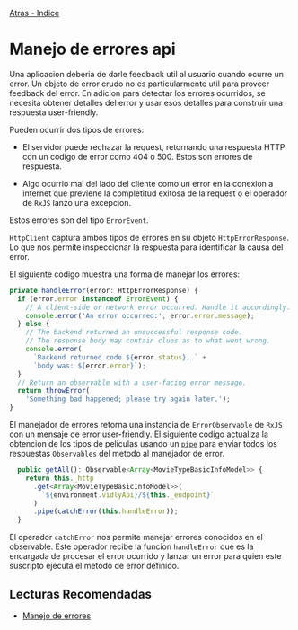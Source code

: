 [Atras - Indice](https://github.com/Maticor93/DA2-Tecnologia/tree/angular-service)

# Manejo de errores api

Una aplicacion deberia de darle feedback util al usuario cuando ocurre un error. Un objeto de error crudo no es particularmente util para proveer feedback del error. En adicion para detectar los errores ocurridos, se necesita obtener detalles del error y usar esos detalles para construir una respuesta user-friendly.

Pueden ocurrir dos tipos de errores:

- El servidor puede rechazar la request, retornando una respuesta HTTP con un codigo de error como 404 o 500. Estos son errores de respuesta.

- Algo ocurrio mal del lado del cliente como un error en la conexion a internet que previene la completitud exitosa de la request o el operador de `RxJS` lanzo una excepcion.

Estos errores son del tipo `ErrorEvent`.

`HttpClient` captura ambos tipos de errores en su objeto `HttpErrorResponse`. Lo que nos permite inspeccionar la respuesta para identificar la causa del error.

El siguiente codigo muestra una forma de manejar los errores:

```TypeScript
private handleError(error: HttpErrorResponse) {
  if (error.error instanceof ErrorEvent) {
    // A client-side or network error occurred. Handle it accordingly.
    console.error('An error occurred:', error.error.message);
  } else {
    // The backend returned an unsuccessful response code.
    // The response body may contain clues as to what went wrong.
    console.error(
      `Backend returned code ${error.status}, ` +
      `body was: ${error.error}`);
  }
  // Return an observable with a user-facing error message.
  return throwError(
    'Something bad happened; please try again later.');
}
```

El manejador de errores retorna una instancia de `ErrorObservable` de `RxJS` con un mensaje de error user-friendly. El siguiente codigo actualiza la obtencion de los tipos de peliculas usando un [`pipe`](https://docs.angular.lat/guide/pipes) para enviar todos los respuestas `Observables` del metodo al manejador de error.

```TypeScript
  public getAll(): Observable<Array<MovieTypeBasicInfoModel>> {
    return this._http
      .get<Array<MovieTypeBasicInfoModel>>(
        `${environment.vidlyApi}/${this._endpoint}`
      )
      .pipe(catchError(this.handleError));
  }
```

El operador `catchError` nos permite manejar errores conocidos en el observable. Este operador recibe la funcion `handleError` que es la encargada de procesar el error ocurrido y lanzar un error para quien este suscripto ejecuta el metodo de error definido.

## Lecturas Recomendadas

- [Manejo de errores](https://docs.angular.lat/guide/http#handling-request-errors)
